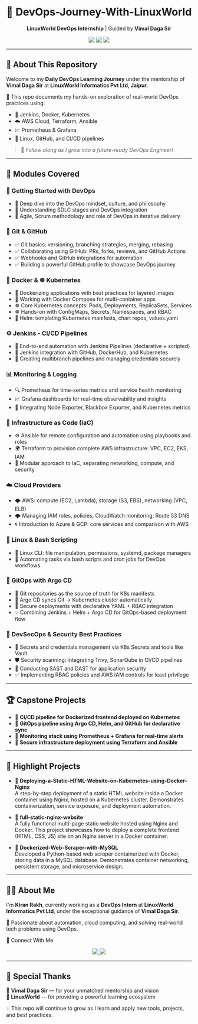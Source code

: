 

<h1 align="center">🚀 DevOps-Journey-With-LinuxWorld</h1>

<p align="center">
  <strong>LinuxWorld DevOps Internship</strong> | Guided by <strong>Vimal Daga Sir</strong>
</p>

<p align="center">
  <img src="https://img.shields.io/badge/LinuxWorld-Tech%20Intern-blue?style=for-the-badge&logo=linux" />
  <img src="https://img.shields.io/github/last-commit/Kiranrakh/LW-DevOps-Learning-Daily?style=for-the-badge&color=green" />
  <img src="https://img.shields.io/badge/Made%20With-Markdown-1f425f.svg?style=for-the-badge&logo=markdown" />
</p>

---

## 📘 About This Repository

Welcome to my **Daily DevOps Learning Journey** under the mentorship of **Vimal Daga Sir** at **LinuxWorld Informatics Pvt Ltd, Jaipur**.

📌 This repo documents my hands-on exploration of real-world DevOps practices using:
- 🔧 Jenkins, Docker, Kubernetes
- ☁️ AWS Cloud, Terraform, Ansible
- 📈 Prometheus & Grafana
- 🐧 Linux, GitHub, and CI/CD pipelines

> 🚀 *Follow along as I grow into a future-ready DevOps Engineer!*

---

## 🧭 Modules Covered

### 🏁 Getting Started with DevOps
- 🔹 Deep dive into the DevOps mindset, culture, and philosophy
- 🔹 Understanding SDLC stages and DevOps integration
- 🔹 Agile, Scrum methodology and role of DevOps in iterative delivery

### 🔗 Git & GitHub
- ✅ Git basics: versioning, branching strategies, merging, rebasing
- ✅ Collaborating using GitHub: PRs, forks, reviews, and GitHub Actions
- ✅ Webhooks and GitHub integrations for automation
- ✅ Building a powerful GitHub profile to showcase DevOps journey

### 🐳 Docker & ☸️ Kubernetes
- 🐳 Dockerizing applications with best practices for layered images
- 🐳 Working with Docker Compose for multi-container apps
- ☸️ Core Kubernetes concepts: Pods, Deployments, ReplicaSets, Services
- ☸️ Hands-on with ConfigMaps, Secrets, Namespaces, and RBAC
- 🎯 Helm: templating Kubernetes manifests, chart repos, values.yaml

### ⚙️ Jenkins - CI/CD Pipelines
- 🔄 End-to-end automation with Jenkins Pipelines (declarative + scripted)
- 🧩 Jenkins integration with GitHub, DockerHub, and Kubernetes
- 🚀 Creating multibranch pipelines and managing credentials securely

### 📊 Monitoring & Logging
- 🔍 Prometheus for time-series metrics and service health monitoring
- 📈 Grafana dashboards for real-time observability and insights
- 📜 Integrating Node Exporter, Blackbox Exporter, and Kubernetes metrics

### 🧱 Infrastructure as Code (IaC)
- ⚙️ Ansible for remote configuration and automation using playbooks and roles
- 🌍 Terraform to provision complete AWS infrastructure: VPC, EC2, EKS, IAM
- 🧩 Modular approach to IaC, separating networking, compute, and security

### ☁️ Cloud Providers
- 🌩️ AWS: compute (EC2, Lambda), storage (S3, EBS), networking (VPC, ELB)
- 🌩️ Managing IAM roles, policies, CloudWatch monitoring, Route 53 DNS
- 🌀 Introduction to Azure & GCP: core services and comparison with AWS

### 🐧 Linux & Bash Scripting
- 🧰 Linux CLI: file manipulation, permissions, systemd, package managers
- 📜 Automating tasks via bash scripts and cron jobs for DevOps workflows

### 🔁 GitOps with Argo CD
- 🚀 Git repositories as the source of truth for K8s manifests
- 🔄 Argo CD syncs Git → Kubernetes cluster automatically
- 🔐 Secure deployments with declarative YAML + RBAC integration
- 💡 Combining Jenkins + Helm + Argo CD for GitOps-based deployment flow

### 🔐 DevSecOps & Security Best Practices
- 🔎 Secrets and credentials management via K8s Secrets and tools like Vault
- 🛡️ Security scanning: integrating Trivy, SonarQube in CI/CD pipelines
- 🧪 Conducting SAST and DAST for application security
- ✅ Implementing RBAC policies and AWS IAM controls for least privilege

---

## 🏆 Capstone Projects

- 🔹 **CI/CD pipeline for Dockerized frontend deployed on Kubernetes**
- 🔹 **GitOps pipeline using Argo CD, Helm, and GitHub for declarative sync**
- 🔹 **Monitoring stack using Prometheus + Grafana for real-time alerts**
- 🔹 **Secure infrastructure deployment using Terraform and Ansible**

---

## 🚀 Highlight Projects

- 🔸 **Deploying-a-Static-HTML-Website-on-Kubernetes-using-Docker-Nginx**  
  A step-by-step deployment of a static HTML website inside a Docker container using Nginx, hosted on a Kubernetes cluster. Demonstrates containerization, service exposure, and deployment automation.

- 🔸 **full-static-nginx-website**  
  A fully functional multi-page static website hosted using Nginx and Docker. This project showcases how to deploy a complete frontend (HTML, CSS, JS) site on an Nginx server in a Docker container.

- 🔸 **Dockerized-Web-Scraper-with-MySQL**  
  Developed a Python-based web scraper containerized with Docker, storing data in a MySQL database. Demonstrates container networking, persistent storage, and microservice design.

---

## 🙋‍♂️ About Me
I'm **Kiran Rakh**, currently working as a **DevOps Intern** at **LinuxWorld Informatics Pvt Ltd**, under the exceptional guidance of **Vimal Daga Sir**.

📌 Passionate about automation, cloud computing, and solving real-world tech problems using DevOps.

📡 Connect With Me  
<p align="center"> <a href="https://www.linkedin.com/in/kiran-rakh-b644b6248/"> <img src="https://img.shields.io/badge/LinkedIn-Kiran%20Rakh-blue?style=for-the-badge&logo=linkedin" /> </a> <a href="https://github.com/Kiranrakh"> <img src="https://img.shields.io/badge/GitHub-Kiranrakh-black?style=for-the-badge&logo=github" /> </a> </p>

---

## 🙏 Special Thanks
🧠 **Vimal Daga Sir** — for your unmatched mentorship and vision  
🏢 **LinuxWorld** — for providing a powerful learning ecosystem  

💡 This repo will continue to grow as I learn and apply new tools, projects, and best practices.
